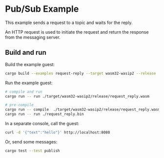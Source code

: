 # Pub/Sub Example

This example sends a request to a topic and waits for the reply. 

An HTTP request is used to initiate the request and return the response from 
the messaging server.

## Build and run

Build the example guest:

```bash
cargo build --examples request-reply --target wasm32-wasip2 --release
```

Run the example guest:

```bash
# compile and run
cargo run -- run ./target/wasm32-wasip2/release/request_reply.wasm

# pre-compile
cargo run -- compile  ./target/wasm32-wasip2/release/request_reply.wasm --output ./request_reply.bin
cargo run -- run ./request_reply.bin
```

In a separate console, call the guest:

```bash
curl -d '{"text":"hello"}' http://localhost:8080
```

Or, send some messages:

```bash
cargo test --test publish
```